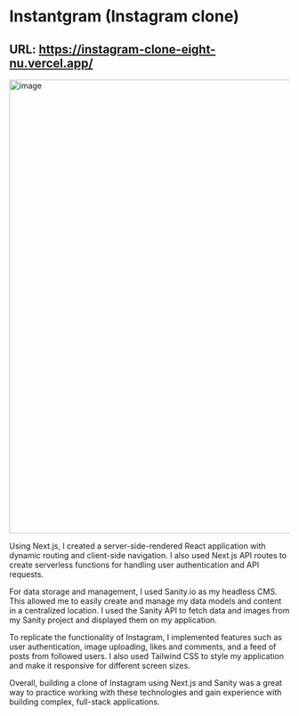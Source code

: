 # Instantgram (Instagram clone)
## URL: https://instagram-clone-eight-nu.vercel.app/

<img width="815" alt="image" src="https://user-images.githubusercontent.com/76520105/236652879-8b744f14-4c87-448a-8acf-15622be910b1.png">

</br>

Using Next.js, I created a server-side-rendered React application with dynamic routing and client-side navigation. I also used Next.js API routes to create serverless functions for handling user authentication and API requests.

For data storage and management, I used Sanity.io as my headless CMS. This allowed me to easily create and manage my data models and content in a centralized location. I used the Sanity API to fetch data and images from my Sanity project and displayed them on my application.

To replicate the functionality of Instagram, I implemented features such as user authentication, image uploading, likes and comments, and a feed of posts from followed users. I also used Tailwind CSS to style my application and make it responsive for different screen sizes.

Overall, building a clone of Instagram using Next.js and Sanity was a great way to practice working with these technologies and gain experience with building complex, full-stack applications.

